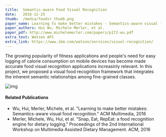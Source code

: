```yaml
---
title:  Semantic-aware Food Visual Recognition
date:   2016-12-25
thumb:  /media/foodvr_thumb.png
paper_name: Learning to make better mistakes - Semantics-aware visual food recognition, ACM Multimedia, 2016
paper_authors: Hui Wu, Michele Merler, et al. 
paper_pdf: http://www.michelemerler.com/papers/p172-wu.pdf
extra_text: Watson API 
extra_link: https://www.ibm.com/watson/services/visual-recognition/
---
```


The growing popularity of fitness applications and people's need for
easy logging of calorie consumption on mobile devices has
become made accurate food visual recognition applications increasinly relevant.
In this project, we proposed a visual food recognition framework that integrates
the inherent semantic relationships among fine-grained classes. 

<!--more-->

<img alt="img" src="{{site.baseurl}}/media/foodvr.png">

#### Related Publications

* Wu, Hui, Merler, Michele, et al. "Learning to make better mistakes: Semantics-aware visual food recognition." ACM Multimedia, 2016
* Merler, Michele, Wu, Hui, et al. "Snap, Eat, RepEat: a food recognition engine for dietary logging." Proceedings of the 2nd International Workshop on Multimedia Assisted Dietary Management. ACM, 2016
